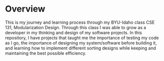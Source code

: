 # Overview

This is my journey and learning process through my BYU-Idaho class CSE 131, Modularization Design. Through this class I was able to grow as a developer in my thinking and design of my software projects. In this repository, I have projects that taught me the importance of testing my code as I go, the importance of designing my system/software before building it, and learning how to implement different sorting designs while keeping and maintaining the best possible efficiency. 